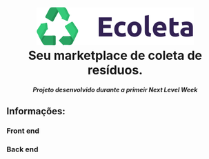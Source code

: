 <h1 align="center">
<img src="/assets/logo.svg" alt="Logo">
  <br>
  Seu marketplace de coleta de resíduos.
  <br>
</h1>

<h5 align="center">
Projeto desenvolvido durante a primeir Next Level Week
</h5>

## Informações:

### Front end



### Back end
